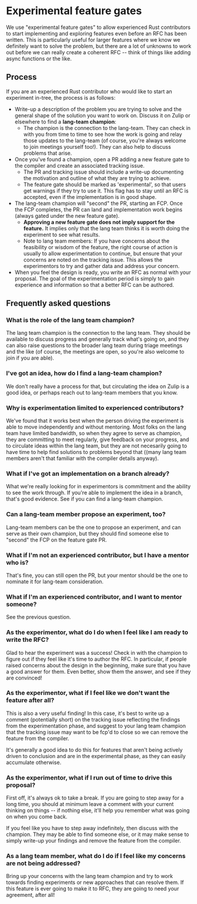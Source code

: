 # Experimental feature gates

We use "experimental feature gates" to allow experienced Rust contributors to start implementing and exploring features even before an RFC has been written. This is particularly useful for larger features where we know we definitely want to solve the problem, but there are a lot of unknowns to work out before we can really create a coherent RFC -- think of things like adding async functions or the like.

[rfc]: https://github.com/rust-lang/rfcs/#when-you-need-to-follow-this-process

## Process

If you are an experienced Rust contributor who would like to start an experiment in-tree, the process is as follows:

* Write-up a description of the problem you are trying to solve and the general shape of the solution you want to work on. Discuss it on Zulip or elsewhere to find a **lang-team champion**:
    * The champion is the connection to the lang-team. They can check in with you from time to time to see how the work is going and relay those updates to the lang-team (of course, you're always welcome to join meetings yourself too!). They can also help to discuss problems that arise.
* Once you've found a champion, open a PR adding a new feature gate to the compiler and create an associated tracking issue.
    * The PR and tracking issue should include a write-up documenting the motivation and outline of what they are trying to achieve. 
    * The feature gate should be marked as 'experimental', so that users get warnings if they try to use it. This flag has to stay until an RFC is accepted, even if the implementation is in good shape.
* The lang-team champion will "second" the PR, starting an FCP. Once the FCP completes, the PR can land and implementation work begins (always gated under the new feature gate).
    * **Approving a new feature gate does not imply support for the feature.** It implies only that the lang team thinks it is worth doing the experiment to see what results.
    * Note to lang team members: If you have concerns about the feasibility or wisdom of the feature, the right course of action is usually to allow experimentation to continue, but ensure that your concerns are noted on the tracking issue. This allows the experimentors to try and gather data and address your concern.
* When you feel the design is ready, you write an RFC as normal with your proposal. The goal of the experimentation period is simply to gain experience and information so that a better RFC can be authored.

[members]: https://www.rust-lang.org/governance/teams/lang

## Frequently asked questions

### What is the role of the lang team champion?

The lang team champion is the connection to the lang team. They should be available to discuss progress and generally track what's going on, and they can also raise questions to the broader lang team during triage meetings and the like (of course, the meetings are open, so you're also welcome to join if you are able).

### I've got an idea, how do I find a lang-team champion?

We don't really have a process for that, but circulating the idea on Zulip is a good idea, or perhaps reach out to lang-team members that you know.

### Why is experimentation limited to experienced contributors?

We've found that it works best when the person driving the experiment is able to move independently and without mentoring. Most folks on the lang team have limited bandwidth, so when they agree to serve as champion, they are committing to meet regularly, give feedback on your progress, and to circulate ideas within the lang team, but they are not necesarily going to have time to help find solutions to problems beyond that ((many lang team members aren't that familiar with the compiler details anyway). 

### What if I've got an implementation on a branch already?

What we're really looking for in experimentors is commitment and the ability to see the work through. If you're able to implement the idea in a branch, that's good evidence. See if you can find a lang-team champion.

### Can a lang-team member propose an experiment, too?

Lang-team members can be the one to propose an experiment, and can serve as their own champion, but they should find someone else to "second" the FCP on the feature gate PR.

### What if I'm not an experienced contributor, but I have a mentor who is?

That's fine, you can still open the PR, but your mentor should be the one to nominate it for lang-team consideration.

### What if I'm an experienced contributor, and I want to mentor someone?

See the previous question.

### As the experimentor, what do I do when I feel like I am ready to write the RFC?

Glad to hear the experiment was a success! Check in with the champion to figure out if they feel like it's time to author the RFC. In particular, if people raised concerns about the design in the beginning, make sure that you have a good answer for them. Even better, show them the answer, and see if they are convinced!

### As the experimentor, what if I feel like we don't want the feature after all?

This is also a very useful finding! In this case, it's best to write up a comment (potentially short) on the tracking issue reflecting the findings from the experimentation phase, and suggest to your lang team champion that the tracking issue may want to be fcp'd to close so we can remove the feature from the compiler.

It's generally a good idea to do this for features that aren't being actively driven to conclusion and are in the experimental phase, as they can easily accumulate otherwise.

### As the experimentor, what if I run out of time to drive this proposal?

First off, it's always ok to take a break. If you are going to step away for a long time, you should at minimum leave a comment with your current thinking on things -- if nothing else, it'll help you remember what was going on when you come back. 

If you feel like you have to step away indefinitely, then discuss with the champion. They may be able to find someone else, or it may make sense to simply write-up your findings and remove the feature from the compiler.

### As a lang team member, what do I do if I feel like my concerns are not being addressed?

Bring up your concerns with the lang team champion and try to work towards finding experiments or new approaches that can resolve them. If this feature is ever going to make it to RFC, they are going to need your agreement, after all!
